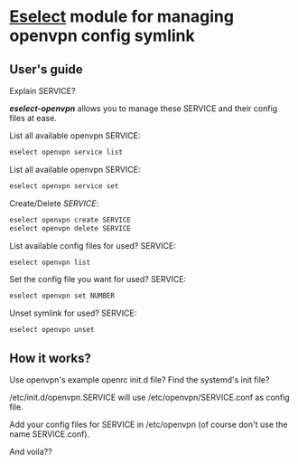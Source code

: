 # [Eselect](https://wiki.gentoo.org/wiki/Project:Eselect) module for managing openvpn config symlink

## User's guide

Explain SERVICE?

***eselect-openvpn*** allows you to manage these SERVICE and their config files at ease.

List all available openvpn SERVICE:
```bash
eselect openvpn service list 
```

List all available openvpn SERVICE:
```bash
eselect openvpn service set 
```

Create/Delete *SERVICE*:

```bash
eselect openvpn create SERVICE
eselect openvpn delete SERVICE
```

List available config files for used? SERVICE:

```bash
eselect openvpn list
```

Set the config file you want for used? SERVICE:

```bash
eselect openvpn set NUMBER
```

Unset symlink for used? SERVICE:

```bash
eselect openvpn unset
```

## How it works?

Use openvpn's example openrc init.d file?
Find the systemd's init file?

/etc/init.d/openvpn.SERVICE will use /etc/openvpn/SERVICE.conf as config file.

Add your config files for SERVICE in /etc/openvpn (of course don't use the name SERVICE.conf).

And voila??

